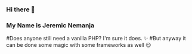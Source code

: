 ### Hi there  👋

<!--
**jokerrs/jokerrs** is a ✨ _special_ ✨ repository because its `README.md` (this file) appears on your GitHub profile.
-->
### My Name is Jeremic Nemanja

#Does anyone still need a vanilla PHP? I'm sure it does. ✨
#But anyway it can be done some magic with some frameworks as well 😉
